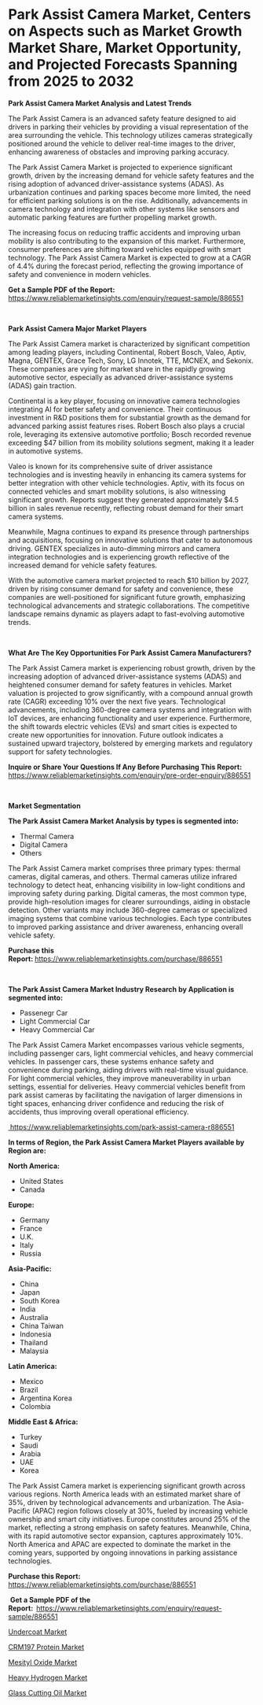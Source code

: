 <p><h1>Park Assist Camera Market, Centers on Aspects such as Market Growth Market Share, Market Opportunity, and Projected Forecasts Spanning from 2025 to 2032</h1></p><p><strong>Park Assist Camera Market Analysis and Latest Trends</strong></p>
<p><p>The Park Assist Camera is an advanced safety feature designed to aid drivers in parking their vehicles by providing a visual representation of the area surrounding the vehicle. This technology utilizes cameras strategically positioned around the vehicle to deliver real-time images to the driver, enhancing awareness of obstacles and improving parking accuracy. </p><p>The Park Assist Camera Market is projected to experience significant growth, driven by the increasing demand for vehicle safety features and the rising adoption of advanced driver-assistance systems (ADAS). As urbanization continues and parking spaces become more limited, the need for efficient parking solutions is on the rise. Additionally, advancements in camera technology and integration with other systems like sensors and automatic parking features are further propelling market growth.</p><p>The increasing focus on reducing traffic accidents and improving urban mobility is also contributing to the expansion of this market. Furthermore, consumer preferences are shifting toward vehicles equipped with smart technology. The Park Assist Camera Market is expected to grow at a CAGR of 4.4% during the forecast period, reflecting the growing importance of safety and convenience in modern vehicles.</p></p>
<p><strong>Get a Sample PDF of the Report:&nbsp;</strong> <a href="https://www.reliablemarketinsights.com/enquiry/request-sample/886551?utm_campaign=1894&utm_medium=2&utm_source=Github&utm_content=ia&utm_term=30012025&utm_id=park-assist-camera">https://www.reliablemarketinsights.com/enquiry/request-sample/886551</a></p>
<p>&nbsp;</p>
<p><strong>Park Assist Camera Major Market Players</strong></p>
<p><p>The Park Assist Camera market is characterized by significant competition among leading players, including Continental, Robert Bosch, Valeo, Aptiv, Magna, GENTEX, Grace Tech, Sony, LG Innotek, TTE, MCNEX, and Sekonix. These companies are vying for market share in the rapidly growing automotive sector, especially as advanced driver-assistance systems (ADAS) gain traction.</p><p>Continental is a key player, focusing on innovative camera technologies integrating AI for better safety and convenience. Their continuous investment in R&D positions them for substantial growth as the demand for advanced parking assist features rises. Robert Bosch also plays a crucial role, leveraging its extensive automotive portfolio; Bosch recorded revenue exceeding $47 billion from its mobility solutions segment, making it a leader in automotive systems.</p><p>Valeo is known for its comprehensive suite of driver assistance technologies and is investing heavily in enhancing its camera systems for better integration with other vehicle technologies. Aptiv, with its focus on connected vehicles and smart mobility solutions, is also witnessing significant growth. Reports suggest they generated approximately $4.5 billion in sales revenue recently, reflecting robust demand for their smart camera systems.</p><p>Meanwhile, Magna continues to expand its presence through partnerships and acquisitions, focusing on innovative solutions that cater to autonomous driving. GENTEX specializes in auto-dimming mirrors and camera integration technologies and is experiencing growth reflective of the increased demand for vehicle safety features.</p><p>With the automotive camera market projected to reach $10 billion by 2027, driven by rising consumer demand for safety and convenience, these companies are well-positioned for significant future growth, emphasizing technological advancements and strategic collaborations. The competitive landscape remains dynamic as players adapt to fast-evolving automotive trends.</p></p>
<p>&nbsp;</p>
<p><strong>What Are The Key Opportunities For Park Assist Camera Manufacturers?</strong></p>
<p><p>The Park Assist Camera market is experiencing robust growth, driven by the increasing adoption of advanced driver-assistance systems (ADAS) and heightened consumer demand for safety features in vehicles. Market valuation is projected to grow significantly, with a compound annual growth rate (CAGR) exceeding 10% over the next five years. Technological advancements, including 360-degree camera systems and integration with IoT devices, are enhancing functionality and user experience. Furthermore, the shift towards electric vehicles (EVs) and smart cities is expected to create new opportunities for innovation. Future outlook indicates a sustained upward trajectory, bolstered by emerging markets and regulatory support for safety technologies.</p></p>
<p><strong>Inquire or Share Your Questions If Any Before Purchasing This Report:</strong> <a href="https://www.reliablemarketinsights.com/enquiry/pre-order-enquiry/886551?utm_campaign=1894&utm_medium=2&utm_source=Github&utm_content=ia&utm_term=30012025&utm_id=park-assist-camera">https://www.reliablemarketinsights.com/enquiry/pre-order-enquiry/886551</a></p>
<p>&nbsp;</p>
<p><strong>Market Segmentation</strong></p>
<p><strong>The Park Assist Camera Market Analysis by types is segmented into:</strong></p>
<p><ul><li>Thermal Camera</li><li>Digital Camera</li><li>Others</li></ul></p>
<p><p>The Park Assist Camera market comprises three primary types: thermal cameras, digital cameras, and others. Thermal cameras utilize infrared technology to detect heat, enhancing visibility in low-light conditions and improving safety during parking. Digital cameras, the most common type, provide high-resolution images for clearer surroundings, aiding in obstacle detection. Other variants may include 360-degree cameras or specialized imaging systems that combine various technologies. Each type contributes to improved parking assistance and driver awareness, enhancing overall vehicle safety.</p></p>
<p><strong>Purchase this Report:&nbsp;</strong><a href="https://www.reliablemarketinsights.com/purchase/886551?utm_campaign=1894&utm_medium=2&utm_source=Github&utm_content=ia&utm_term=30012025&utm_id=park-assist-camera">https://www.reliablemarketinsights.com/purchase/886551</a></p>
<p>&nbsp;</p>
<p><strong>The Park Assist Camera Market Industry Research by Application is segmented into:</strong></p>
<p><ul><li>Passenegr Car</li><li>Light Commercial Car</li><li>Heavy Commercial Car</li></ul></p>
<p><p>The Park Assist Camera Market encompasses various vehicle segments, including passenger cars, light commercial vehicles, and heavy commercial vehicles. In passenger cars, these systems enhance safety and convenience during parking, aiding drivers with real-time visual guidance. For light commercial vehicles, they improve maneuverability in urban settings, essential for deliveries. Heavy commercial vehicles benefit from park assist cameras by facilitating the navigation of larger dimensions in tight spaces, enhancing driver confidence and reducing the risk of accidents, thus improving overall operational efficiency.</p></p>
<p><a href="https://www.reliablemarketinsights.com/park-assist-camera-r886551?utm_campaign=1894&utm_medium=2&utm_source=Github&utm_content=ia&utm_term=30012025&utm_id=park-assist-camera">&nbsp;https://www.reliablemarketinsights.com/park-assist-camera-r886551</a></p>
<p><strong>In terms of Region, the Park Assist Camera Market Players available by Region are:</strong></p>
<p>
    <p> <strong> North America: </strong>
        <ul>
            <li>United States</li>
            <li>Canada</li>
        </ul>
        </p> 
    <p> <strong> Europe: </strong>
        <ul>
            <li>Germany</li>
            <li>France</li>
            <li>U.K.</li>
            <li>Italy</li>
            <li>Russia</li>
        </ul>
        </p> 
    <p> <strong> Asia-Pacific: </strong>
        <ul>
            <li>China</li>
            <li>Japan</li>
            <li>South Korea</li>
            <li>India</li>
            <li>Australia</li>
            <li>China Taiwan</li>
            <li>Indonesia</li>
            <li>Thailand</li>
            <li>Malaysia</li>
        </ul>
        </p> 
    <p> <strong> Latin America: </strong>
        <ul>
            <li>Mexico</li>
            <li>Brazil</li>
            <li>Argentina Korea</li>
            <li>Colombia</li>
        </ul>
        </p> 
    <p> <strong> Middle East & Africa: </strong>
        <ul>
            <li>Turkey</li>
            <li>Saudi</li>
            <li>Arabia</li>
            <li>UAE</li>
            <li>Korea</li>
        </ul>
    </p>
    </p>
<p><p>The Park Assist Camera market is experiencing significant growth across various regions. North America leads with an estimated market share of 35%, driven by technological advancements and urbanization. The Asia-Pacific (APAC) region follows closely at 30%, fueled by increasing vehicle ownership and smart city initiatives. Europe constitutes around 25% of the market, reflecting a strong emphasis on safety features. Meanwhile, China, with its rapid automotive sector expansion, captures approximately 10%. North America and APAC are expected to dominate the market in the coming years, supported by ongoing innovations in parking assistance technologies.</p></p>
<p><strong>Purchase this Report: </strong><a href="https://www.reliablemarketinsights.com/purchase/886551?utm_campaign=1894&utm_medium=2&utm_source=Github&utm_content=ia&utm_term=30012025&utm_id=park-assist-camera">https://www.reliablemarketinsights.com/purchase/886551</a></p>
<p>&nbsp;<strong>Get a Sample PDF of the Report:&nbsp;&nbsp;</strong><a href="https://www.reliablemarketinsights.com/enquiry/request-sample/886551?utm_campaign=1894&utm_medium=2&utm_source=Github&utm_content=ia&utm_term=30012025&utm_id=park-assist-camera">https://www.reliablemarketinsights.com/enquiry/request-sample/886551</a></p>
<p><strong></strong></p>
<p><p><a href="https://github.com/rileymgdorcas/Market-Research-Report-List-1/blob/main/undercoat-market.md?utm_campaign=1894&utm_medium=2&utm_source=Github&utm_content=ia&utm_term=30012025&utm_id=park-assist-camera">Undercoat Market</a></p><p><a href="https://github.com/semiensamuel72378/Market-Research-Report-List-1/blob/main/crm197-protein-market.md?utm_campaign=1894&utm_medium=2&utm_source=Github&utm_content=ia&utm_term=30012025&utm_id=park-assist-camera">CRM197 Protein Market</a></p><p><a href="https://github.com/letisharempel95/Market-Research-Report-List-1/blob/main/mesityl-oxide-market.md?utm_campaign=1894&utm_medium=2&utm_source=Github&utm_content=ia&utm_term=30012025&utm_id=park-assist-camera">Mesityl Oxide Market</a></p><p><a href="https://github.com/lehumiston1971679/Market-Research-Report-List-1/blob/main/heavy-hydrogen-market.md?utm_campaign=1894&utm_medium=2&utm_source=Github&utm_content=ia&utm_term=30012025&utm_id=park-assist-camera">Heavy Hydrogen Market</a></p><p><a href="https://github.com/locarol73/Market-Research-Report-List-1/blob/main/glass-cutting-oil-market.md?utm_campaign=1894&utm_medium=2&utm_source=Github&utm_content=ia&utm_term=30012025&utm_id=park-assist-camera">Glass Cutting Oil Market</a></p></p>